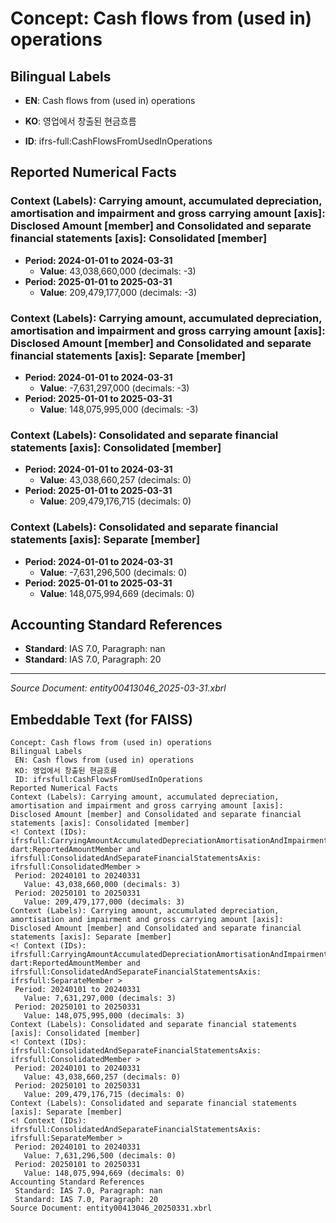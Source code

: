 # Concept: Cash flows from (used in) operations

## Bilingual Labels
- **EN**: Cash flows from (used in) operations
- **KO**: 영업에서 창출된 현금흐름

- **ID**: ifrs-full:CashFlowsFromUsedInOperations

## Reported Numerical Facts

### **Context (Labels): Carrying amount, accumulated depreciation, amortisation and impairment and gross carrying amount [axis]: Disclosed Amount [member] and Consolidated and separate financial statements [axis]: Consolidated [member]**
<!-- Context (IDs): ifrs-full:CarryingAmountAccumulatedDepreciationAmortisationAndImpairmentAndGrossCarryingAmountAxis: dart:ReportedAmountMember and ifrs-full:ConsolidatedAndSeparateFinancialStatementsAxis: ifrs-full:ConsolidatedMember -->
- **Period: 2024-01-01 to 2024-03-31**
  - **Value**: 43,038,660,000 (decimals: -3)
- **Period: 2025-01-01 to 2025-03-31**
  - **Value**: 209,479,177,000 (decimals: -3)

### **Context (Labels): Carrying amount, accumulated depreciation, amortisation and impairment and gross carrying amount [axis]: Disclosed Amount [member] and Consolidated and separate financial statements [axis]: Separate [member]**
<!-- Context (IDs): ifrs-full:CarryingAmountAccumulatedDepreciationAmortisationAndImpairmentAndGrossCarryingAmountAxis: dart:ReportedAmountMember and ifrs-full:ConsolidatedAndSeparateFinancialStatementsAxis: ifrs-full:SeparateMember -->
- **Period: 2024-01-01 to 2024-03-31**
  - **Value**: -7,631,297,000 (decimals: -3)
- **Period: 2025-01-01 to 2025-03-31**
  - **Value**: 148,075,995,000 (decimals: -3)

### **Context (Labels): Consolidated and separate financial statements [axis]: Consolidated [member]**
<!-- Context (IDs): ifrs-full:ConsolidatedAndSeparateFinancialStatementsAxis: ifrs-full:ConsolidatedMember -->
- **Period: 2024-01-01 to 2024-03-31**
  - **Value**: 43,038,660,257 (decimals: 0)
- **Period: 2025-01-01 to 2025-03-31**
  - **Value**: 209,479,176,715 (decimals: 0)

### **Context (Labels): Consolidated and separate financial statements [axis]: Separate [member]**
<!-- Context (IDs): ifrs-full:ConsolidatedAndSeparateFinancialStatementsAxis: ifrs-full:SeparateMember -->
- **Period: 2024-01-01 to 2024-03-31**
  - **Value**: -7,631,296,500 (decimals: 0)
- **Period: 2025-01-01 to 2025-03-31**
  - **Value**: 148,075,994,669 (decimals: 0)

## Accounting Standard References
- **Standard**: IAS 7.0, Paragraph: nan
- **Standard**: IAS 7.0, Paragraph: 20

---
*Source Document: entity00413046_2025-03-31.xbrl*
## Embeddable Text (for FAISS)
```text
Concept: Cash flows from (used in) operations
Bilingual Labels
 EN: Cash flows from (used in) operations
 KO: 영업에서 창출된 현금흐름
 ID: ifrsfull:CashFlowsFromUsedInOperations
Reported Numerical Facts
Context (Labels): Carrying amount, accumulated depreciation, amortisation and impairment and gross carrying amount [axis]: Disclosed Amount [member] and Consolidated and separate financial statements [axis]: Consolidated [member]
<! Context (IDs): ifrsfull:CarryingAmountAccumulatedDepreciationAmortisationAndImpairmentAndGrossCarryingAmountAxis: dart:ReportedAmountMember and ifrsfull:ConsolidatedAndSeparateFinancialStatementsAxis: ifrsfull:ConsolidatedMember >
 Period: 20240101 to 20240331
   Value: 43,038,660,000 (decimals: 3)
 Period: 20250101 to 20250331
   Value: 209,479,177,000 (decimals: 3)
Context (Labels): Carrying amount, accumulated depreciation, amortisation and impairment and gross carrying amount [axis]: Disclosed Amount [member] and Consolidated and separate financial statements [axis]: Separate [member]
<! Context (IDs): ifrsfull:CarryingAmountAccumulatedDepreciationAmortisationAndImpairmentAndGrossCarryingAmountAxis: dart:ReportedAmountMember and ifrsfull:ConsolidatedAndSeparateFinancialStatementsAxis: ifrsfull:SeparateMember >
 Period: 20240101 to 20240331
   Value: 7,631,297,000 (decimals: 3)
 Period: 20250101 to 20250331
   Value: 148,075,995,000 (decimals: 3)
Context (Labels): Consolidated and separate financial statements [axis]: Consolidated [member]
<! Context (IDs): ifrsfull:ConsolidatedAndSeparateFinancialStatementsAxis: ifrsfull:ConsolidatedMember >
 Period: 20240101 to 20240331
   Value: 43,038,660,257 (decimals: 0)
 Period: 20250101 to 20250331
   Value: 209,479,176,715 (decimals: 0)
Context (Labels): Consolidated and separate financial statements [axis]: Separate [member]
<! Context (IDs): ifrsfull:ConsolidatedAndSeparateFinancialStatementsAxis: ifrsfull:SeparateMember >
 Period: 20240101 to 20240331
   Value: 7,631,296,500 (decimals: 0)
 Period: 20250101 to 20250331
   Value: 148,075,994,669 (decimals: 0)
Accounting Standard References
 Standard: IAS 7.0, Paragraph: nan
 Standard: IAS 7.0, Paragraph: 20
Source Document: entity00413046_20250331.xbrl
```